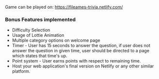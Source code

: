 Game can be played on: https://fileames-trivia.netlify.com/

### Bonus Features implemented

- Difficulty Selection
- Usage of Lottie Animation
- Multiple category options on welcome page
- Timer - User has 15 seconds to answer the question, if user does not answer the question in given time, user should be directed to a page which states that time's up.
- Point system - User earns points with respect to remaining time.
- Host your web application's final version on Netlify or any other similar platform.
